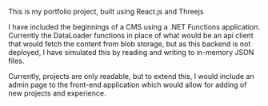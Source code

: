 This is my portfolio project, built using React.js and Threejs

I have included the beginnings of a CMS using a .NET Functions application. Currently the DataLoader functions in place of what 
would be an api client that would fetch the content from blob storage, but as this backend is not deployed, I have simulated this by reading and writing to in-memory JSON files.

Currently, projects are only readable, but to extend this, I would include an admin page to the front-end application which would allow for adding of new projects and experience.
